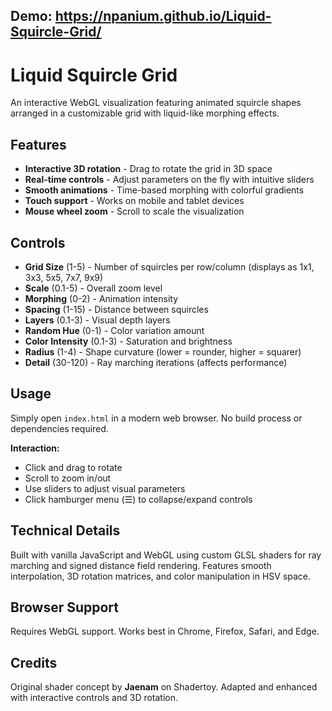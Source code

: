 ## Demo: https://npanium.github.io/Liquid-Squircle-Grid/

# Liquid Squircle Grid

An interactive WebGL visualization featuring animated squircle shapes arranged in a customizable grid with liquid-like morphing effects.

## Features

- **Interactive 3D rotation** - Drag to rotate the grid in 3D space
- **Real-time controls** - Adjust parameters on the fly with intuitive sliders
- **Smooth animations** - Time-based morphing with colorful gradients
- **Touch support** - Works on mobile and tablet devices
- **Mouse wheel zoom** - Scroll to scale the visualization

## Controls

- **Grid Size** (1-5) - Number of squircles per row/column (displays as 1x1, 3x3, 5x5, 7x7, 9x9)
- **Scale** (0.1-5) - Overall zoom level
- **Morphing** (0-2) - Animation intensity
- **Spacing** (1-15) - Distance between squircles
- **Layers** (0.1-3) - Visual depth layers
- **Random Hue** (0-1) - Color variation amount
- **Color Intensity** (0.1-3) - Saturation and brightness
- **Radius** (1-4) - Shape curvature (lower = rounder, higher = squarer)
- **Detail** (30-120) - Ray marching iterations (affects performance)

## Usage

Simply open `index.html` in a modern web browser. No build process or dependencies required.

**Interaction:**
- Click and drag to rotate
- Scroll to zoom in/out
- Use sliders to adjust visual parameters
- Click hamburger menu (☰) to collapse/expand controls

## Technical Details

Built with vanilla JavaScript and WebGL using custom GLSL shaders for ray marching and signed distance field rendering. Features smooth interpolation, 3D rotation matrices, and color manipulation in HSV space.

## Browser Support

Requires WebGL support. Works best in Chrome, Firefox, Safari, and Edge.

## Credits

Original shader concept by **Jaenam** on Shadertoy. Adapted and enhanced with interactive controls and 3D rotation.
